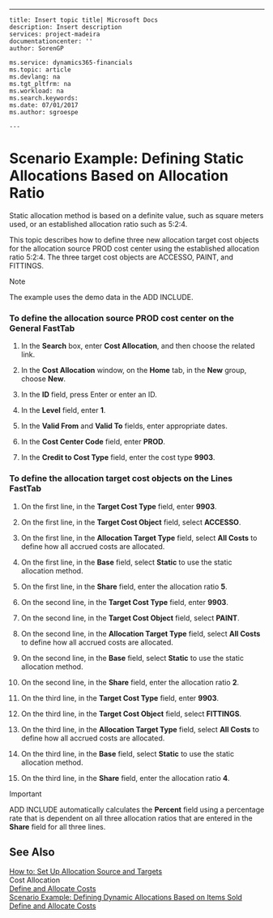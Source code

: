 ---
    title: Insert topic title| Microsoft Docs
    description: Insert description
    services: project-madeira
    documentationcenter: ''
    author: SorenGP

    ms.service: dynamics365-financials
    ms.topic: article
    ms.devlang: na
    ms.tgt_pltfrm: na
    ms.workload: na
    ms.search.keywords:
    ms.date: 07/01/2017
    ms.author: sgroespe

    ---
# Scenario Example: Defining Static Allocations Based on Allocation Ratio
Static allocation method is based on a definite value, such as square meters used, or an established allocation ratio such as 5:2:4.  
  
 This topic describes how to define three new allocation target cost objects for the allocation source PROD cost center using the established allocation ratio 5:2:4. The three target cost objects are ACCESSO, PAINT, and FITTINGS.  
  
> [!NOTE]  
>  The example uses the demo data in the ADD INCLUDE<!--[!INCLUDE[demolong](../ApplicationDesign/includes/demolong_md.md)]-->.  
  
### To define the allocation source PROD cost center on the General FastTab  
  
1.  In the **Search** box, enter **Cost Allocation**, and then choose the related link.  
  
2.  In the **Cost Allocation** window, on the **Home** tab, in the **New** group, choose **New**.  
  
3.  In the **ID** field, press Enter or enter an ID.  
  
4.  In the **Level** field, enter **1**.  
  
5.  In the **Valid From** and **Valid To** fields, enter appropriate dates.  
  
6.  In the **Cost Center Code** field, enter **PROD**.  
  
7.  In the **Credit to Cost Type** field, enter the cost type **9903**.  
  
### To define the allocation target cost objects on the Lines FastTab  
  
1.  On the first line, in the **Target Cost Type** field, enter **9903**.  
  
2.  On the first line, in the **Target Cost Object** field, select **ACCESSO**.  
  
3.  On the first line, in the **Allocation Target Type** field, select **All Costs** to define how all accrued costs are allocated.  
  
4.  On the first line, in the **Base** field, select **Static** to use the static allocation method.  
  
5.  On the first line, in the **Share** field, enter the allocation ratio **5**.  
  
6.  On the second line, in the **Target Cost Type** field, enter **9903**.  
  
7.  On the second line, in the **Target Cost Object** field, select **PAINT**.  
  
8.  On the second line, in the **Allocation Target Type** field, select **All Costs** to define how all accrued costs are allocated.  
  
9. On the second line, in the **Base** field, select **Static** to use the static allocation method.  
  
10. On the second line, in the **Share** field, enter the allocation ratio **2**.  
  
11. On the third line, in the **Target Cost Type** field, enter **9903**.  
  
12. On the third line, in the **Target Cost Object** field, select **FITTINGS**.  
  
13. On the third line, in the **Allocation Target Type** field, select **All Costs** to define how all accrued costs are allocated.  
  
14. On the third line, in the **Base** field, select **Static** to use the static allocation method.  
  
15. On the third line, in the **Share** field, enter the allocation ratio **4**.  
  
> [!IMPORTANT]  
>  ADD INCLUDE<!--[!INCLUDE[navnow](../ApplicationDesign/includes/navnow_md.md)]--> automatically calculates the **Percent** field using a percentage rate that is dependent on all three allocation ratios that are entered in the **Share** field for all three lines.  
  
## See Also  
 [How to: Set Up Allocation Source and Targets](../Finance/how-to-set-up-allocation-source-and-targets.md)   
 Cost Allocation   
 [Define and Allocate Costs](../Finance/define-and-allocate-costs.md)   
 [Scenario Example: Defining Dynamic Allocations Based on Items Sold](../Finance/scenario-example-defining-dynamic-allocations-based-on-items-sold.md)   
 [Define and Allocate Costs](../Finance/define-and-allocate-costs.md)
